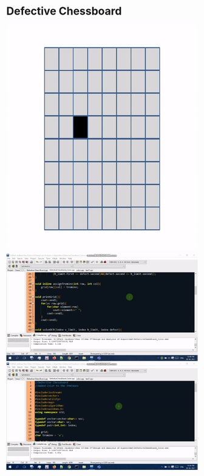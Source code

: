# Defective Chessboard 

<img src="Defective Chessboard.gif" alt="Implementation of Defective Chessboard Problem" widht=600 height=600/>
<img src="DCB_Color1.gif" alt="Output1"/>
<img src="DCB_Color2.gif" alt="Output2"/>
